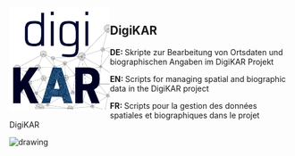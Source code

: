 <img src="./DigiKAR_logo-small.png" alt="drawing" width="180" style="padding=10px" align="left"/>

<h2>DigiKAR</h2>

<p><strong>DE: </strong>Skripte zur Bearbeitung von Ortsdaten und biographischen Angaben im DigiKAR Projekt</p>
<p><strong>EN: </strong>Scripts for managing spatial and biographic data in the DigiKAR project</p>
<p><strong>FR: </strong>Scripts pour la gestion des données spatiales et biographiques dans le projet DigiKAR</p>

<a href="https://ieg-dhr.github.io/DigiKAR/"><img src="https://static-00.iconduck.com/assets.00/deployment-icon-512x512-l1qsgl88.png" alt="drawing" width="180" style="padding=10px" align="left"/></a>

